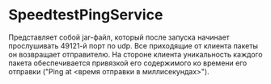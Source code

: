 
# SpeedtestPingService
  Представляет собой jar-файл, который после запуска начинает прослушивать 49121-й порт по udp. Все приходящие от клиента пакеты он возвращает отправителю. На стороне клиента уникальность каждого пакета обеспечивается привязкой его содержимого ко времени его отправки ("Ping at <время отправки в миллисекундах>").
